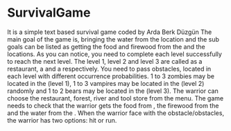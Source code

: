 # SurvivalGame
It is a simple text based survival game coded by Arda Berk Düzgün
The main goal of the game is, bringing the water from the location and the sub goals
can be listed as getting the food and firewood from the and the locations. As you can
notice, you need to complete each level successfully to reach the next level. The level 1, level 2 and
level 3 are called as a restaurant, a and a respectively. You need to pass obstacles, located
in each level with different occurrence probabilities. 1 to 3 zombies may be located in the
(level 1), 1 to 3 vampires may be located in the (level 2) randomly and 1 to 2 bears may be located
in the (level 3). The warrior can choose the restaurant, forest, river and tool store from the menu.
The game needs to check that the warrior gets the food from , the firewood from the
and the water from the . When the warrior face with the obstacle/obstacles, the warrior has two
options: hit or run.
